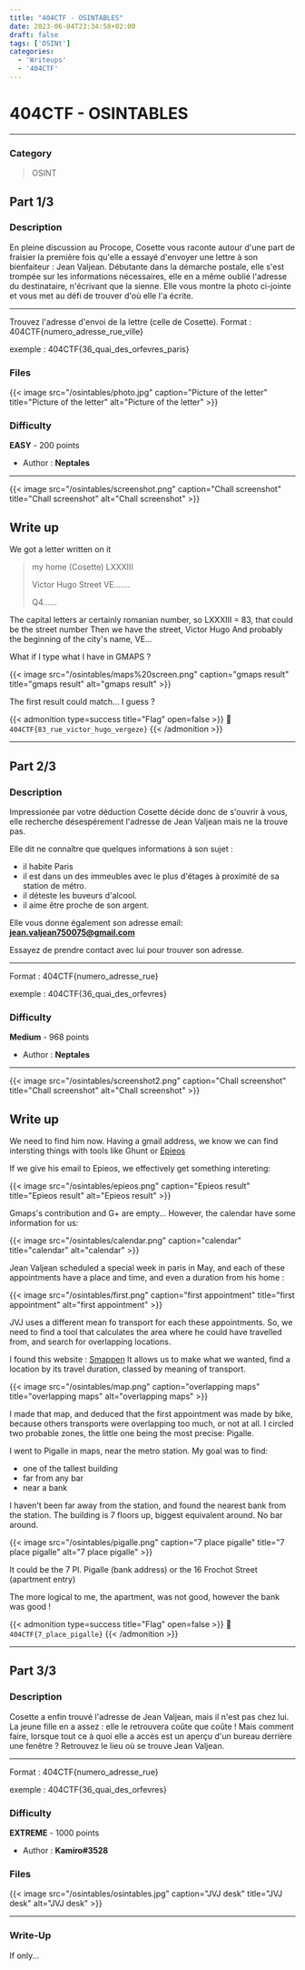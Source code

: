 ```yaml
---
title: "404CTF - OSINTABLES"
date: 2023-06-04T23:34:58+02:00
draft: false
tags: ['OSINt']
categories:
  - 'Writeups'
  - '404CTF'
---
```


# 404CTF - OSINTABLES
---

### Category

> OSINT

## Part 1/3

### Description

En pleine discussion au Procope, Cosette vous raconte autour d'une part de fraisier la première fois qu'elle a essayé d'envoyer une lettre à son bienfaiteur : Jean Valjean.
Débutante dans la démarche postale, elle s'est trompée sur les informations nécessaires, elle en a même oublié l'adresse du destinataire, n'écrivant que la sienne. Elle vous montre la photo ci-jointe et vous met au défi de trouver d'où elle l'a écrite.

---

Trouvez l'adresse d'envoi de la lettre (celle de Cosette).
Format : 404CTF{numero_adresse_rue_ville}

exemple : 404CTF{36_quai_des_orfevres_paris}

### Files

{{< image src="/osintables/photo.jpg" caption="Picture of the letter" title="Picture of the letter" alt="Picture of the letter" >}}


### Difficulty

**EASY** - 200 points

- Author : **Neptales**
---

{{< image src="/osintables/screenshot.png" caption="Chall screenshot" title="Chall screenshot" alt="Chall screenshot" >}}

## Write up

We got a letter written on it

> my home (Cosette)
> LXXXIII
> 
> Victor Hugo Street
> VE.......
> 
> Q4......

The capital letters ar certainly romanian number, so LXXXIII = 83, that could be the street number
Then we have the street, Victor Hugo
And probably the beginning of the city's name, VE...

What if I type what I have in GMAPS ?

{{< image src="/osintables/maps%20screen.png" caption="gmaps result" title="gmaps result" alt="gmaps result" >}}

The first result could match... I guess ?

{{< admonition type=success title="Flag" open=false >}}
:triangular_flag_on_post: `404CTF{83_rue_victor_hugo_vergeze}`
{{< /admonition >}}

---

## Part 2/3

### Description

Impressionée par votre déduction Cosette décide donc de s'ouvrir à vous, elle recherche désespérement l'adresse de Jean Valjean mais ne la trouve pas.

Elle dit ne connaître que quelques informations à son sujet :
- il habite Paris
- il est dans un des immeubles avec le plus d'étages à proximité de sa station de métro.
- il déteste les buveurs d'alcool.
- il aime être proche de son argent.

Elle vous donne également son adresse email: **jean.valjean750075@gmail.com**

Essayez de prendre contact avec lui pour trouver son adresse.

---

Format : 404CTF{numero_adresse_rue}

exemple : 404CTF{36_quai_des_orfevres}

### Difficulty

**Medium** - 968 points

- Author : **Neptales**
---

{{< image src="/osintables/screenshot2.png" caption="Chall screenshot" title="Chall screenshot" alt="Chall screenshot" >}}

## Write up

We need to find him now.
Having a gmail address, we know we can find intersting things with tools like Ghunt or [Epieos](https://epieos.com/)

If we give his email to Epieos, we effectively get something intereting:


{{< image src="/osintables/epieos.png" caption="Epieos result" title="Epieos result" alt="Epieos result" >}}

Gmaps's contribution and G+ are empty... However, the calendar have some information for us:

{{< image src="/osintables/calendar.png" caption="calendar" title="calendar" alt="calendar" >}}

Jean Valjean scheduled a special week in paris in May, and each of these appointments have a place and time, and even a duration from his home :

{{< image src="/osintables/first.png" caption="first appointment" title="first appointment" alt="first appointment" >}}

JVJ uses a different mean fo transport for each these appointments. So, we need to find a tool that calculates the area where he could have travelled from, and search for overlapping locations.

I found this website : [Smappen](https://www.smappen.fr/app/)
It allows us to make what we wanted, find a location by its travel duration, classed by meaning of transport.


{{< image src="/osintables/map.png" caption="overlapping maps" title="overlapping maps" alt="overlapping maps" >}}

I made that map, and deduced that the first appointment was made by bike, because others transports were overlapping too much, or not at all.
I circled two probable zones, the little one being the most precise: Pigalle.

I went to Pigalle in maps, near the metro station.
My goal was to find:

- one of the tallest building
- far from any bar
- near a bank

I haven't been far away from the station, and found the nearest bank from the station.
The building is 7 floors up, biggest equivalent around.
No bar around.

{{< image src="/osintables/pigalle.png" caption="7 place pigalle" title="7 place pigalle" alt="7 place pigalle" >}}

It could be the 7 Pl. Pigalle (bank address) or the 16 Frochot Street (apartment entry)

The more logical to me, the apartment, was not good, however the bank was good !

{{< admonition type=success title="Flag" open=false >}}
:triangular_flag_on_post: `404CTF{7_place_pigalle}`
{{< /admonition >}}


---

## Part 3/3

### Description

Cosette a enfin trouvé l'adresse de Jean Valjean, mais il n'est pas chez lui. La jeune fille en a assez : elle le retrouvera coûte que coûte ! Mais comment faire, lorsque tout ce à quoi elle a accès est un aperçu d'un bureau derrière une fenêtre ?
Retrouvez le lieu où se trouve Jean Valjean.

---

Format : 404CTF{numero_adresse_rue}

exemple : 404CTF{36_quai_des_orfevres}

### Difficulty

**EXTREME** - 1000 points

- Author : **Kamiro#3528**

### Files

{{< image src="/osintables/osintables.jpg" caption="JVJ desk" title="JVJ desk" alt="JVJ desk" >}}

---

### Write-Up

If only...
